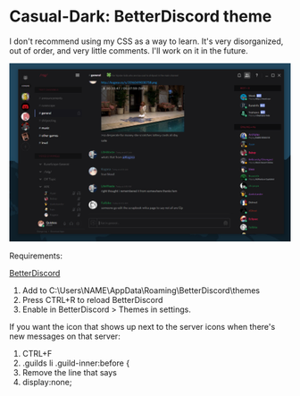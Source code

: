 # Casual-Dark: BetterDiscord theme

I don't recommend using my CSS as a way to learn. It's very disorganized, out of order, and very little comments. I'll work on it in the future.

![Preview](example.png) 

Requirements:

[BetterDiscord](https://betterdiscord.net/)

1. Add to C:\Users\NAME\AppData\Roaming\BetterDiscord\themes
2. Press CTRL+R to reload BetterDiscord
3. Enable in BetterDiscord > Themes in settings.

If you want the icon that shows up next to the server icons when there's new messages on that server:

1. CTRL+F
2. .guilds li .guild-inner:before {
3. Remove the line that says
4. display:none;
